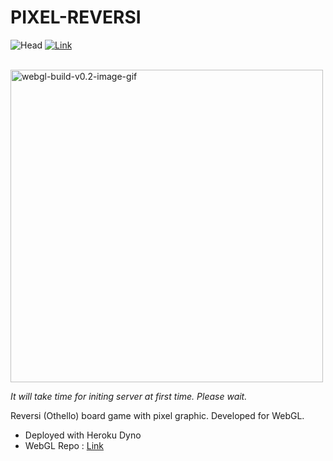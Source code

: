# PIXEL-REVERSI
![Head](https://user-images.githubusercontent.com/25034289/106898543-ab50e600-6737-11eb-9ab2-60de1cb1a397.png)
[![Link](https://user-images.githubusercontent.com/25034289/106898929-1f8b8980-6738-11eb-868d-fa5c9fe66a00.png)](http://pixel-reversi.herokuapp.com/)

<br>

<img src="https://user-images.githubusercontent.com/25034289/104323883-0f61ff00-552a-11eb-94fe-715609c8b868.gif" alt="webgl-build-v0.2-image-gif" width="500"/>

*It will take time for initing server at first time. Please wait.*

Reversi (Othello) board game with pixel graphic. Developed for WebGL.

- Deployed with Heroku Dyno
- WebGL Repo : [Link](https://github.com/lutca1320/Reversi-WebGL)
